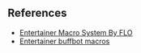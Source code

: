 

## References

* [Entertainer Macro System By FLO](https://www.swgemu.com/forums/showthread.php?t=125082)
* [Entertainer buffbot macros](http://www.platinumorderforums.com/smftpo/index.php?topic=5887.0)
